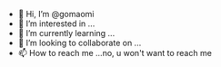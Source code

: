 - 👋 Hi, I’m @gomaomi
- 👀 I’m interested in ...
- 🌱 I’m currently learning ...
- 💞️ I’m looking to collaborate on ...
- 📫 How to reach me ...no, u won't want to reach me

<!---
gomaomi/gomaomi is a ✨ special ✨ repository because its `README.md` (this file) appears on your GitHub profile.
You can click the Preview link to take a look at your changes.
--->
